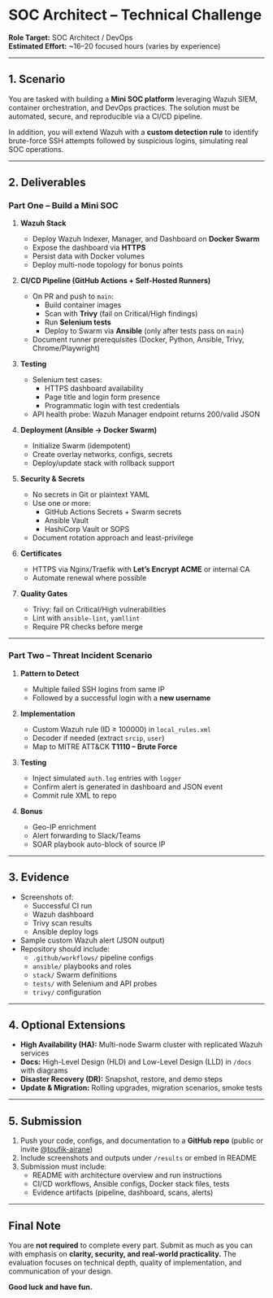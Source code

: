 # SOC Architect – Technical Challenge

**Role Target:** SOC Architect / DevOps  
**Estimated Effort:** ~16–20 focused hours (varies by experience)  

---

## 1. Scenario

You are tasked with building a **Mini SOC platform** leveraging Wazuh SIEM, container orchestration, and DevOps practices. The solution must be automated, secure, and reproducible via a CI/CD pipeline.  

In addition, you will extend Wazuh with a **custom detection rule** to identify brute-force SSH attempts followed by suspicious logins, simulating real SOC operations.  

---

## 2. Deliverables

### Part One – Build a Mini SOC

1. **Wazuh Stack**
   * Deploy Wazuh Indexer, Manager, and Dashboard on **Docker Swarm**  
   * Expose the dashboard via **HTTPS**  
   * Persist data with Docker volumes  
   * Deploy multi-node topology for bonus points  

2. **CI/CD Pipeline (GitHub Actions + Self-Hosted Runners)**
   * On PR and push to `main`:  
     - Build container images  
     - Scan with **Trivy** (fail on Critical/High findings)  
     - Run **Selenium tests**  
     - Deploy to Swarm via **Ansible** (only after tests pass on `main`)  
   * Document runner prerequisites (Docker, Python, Ansible, Trivy, Chrome/Playwright)  

3. **Testing**
   * Selenium test cases:  
     - HTTPS dashboard availability  
     - Page title and login form presence  
     - Programmatic login with test credentials  
   * API health probe: Wazuh Manager endpoint returns 200/valid JSON  

4. **Deployment (Ansible → Docker Swarm)**
   * Initialize Swarm (idempotent)  
   * Create overlay networks, configs, secrets  
   * Deploy/update stack with rollback support  

5. **Security & Secrets**
   * No secrets in Git or plaintext YAML  
   * Use one or more:  
     - GitHub Actions Secrets + Swarm secrets  
     - Ansible Vault  
     - HashiCorp Vault or SOPS  
   * Document rotation approach and least-privilege  

6. **Certificates**
   * HTTPS via Nginx/Traefik with **Let’s Encrypt ACME** or internal CA  
   * Automate renewal where possible  

7. **Quality Gates**
   * Trivy: fail on Critical/High vulnerabilities  
   * Lint with `ansible-lint`, `yamllint`  
   * Require PR checks before merge  

---

### Part Two – Threat Incident Scenario

1. **Pattern to Detect**
   * Multiple failed SSH logins from same IP  
   * Followed by a successful login with a **new username**  

2. **Implementation**
   * Custom Wazuh rule (ID ≥ 100000) in `local_rules.xml`  
   * Decoder if needed (extract `srcip`, `user`)  
   * Map to MITRE ATT&CK **T1110 – Brute Force**  

3. **Testing**
   * Inject simulated `auth.log` entries with `logger`  
   * Confirm alert is generated in dashboard and JSON event  
   * Commit rule XML to repo  

4. **Bonus**
   * Geo-IP enrichment  
   * Alert forwarding to Slack/Teams  
   * SOAR playbook auto-block of source IP  

---

## 3. Evidence

* Screenshots of:  
  - Successful CI run  
  - Wazuh dashboard
  - Trivy scan results  
  - Ansible deploy logs  
* Sample custom Wazuh alert (JSON output)  
* Repository should include:  
  - `.github/workflows/` pipeline configs  
  - `ansible/` playbooks and roles  
  - `stack/` Swarm definitions  
  - `tests/` with Selenium and API probes  
  - `trivy/` configuration  

---

## 4. Optional Extensions

* **High Availability (HA):** Multi-node Swarm cluster with replicated Wazuh services  
* **Docs:** High-Level Design (HLD) and Low-Level Design (LLD) in `/docs` with diagrams  
* **Disaster Recovery (DR):** Snapshot, restore, and demo steps  
* **Update & Migration:** Rolling upgrades, migration scenarios, smoke tests  

---

## 5. Submission

1. Push your code, configs, and documentation to a **GitHub repo** (public or invite [@toufik-airane](https://github.com/toufik-airane))  
2. Include screenshots and outputs under `/results` or embed in README  
3. Submission must include:  
   * README with architecture overview and run instructions  
   * CI/CD workflows, Ansible configs, Docker stack files, tests  
   * Evidence artifacts (pipeline, dashboard, scans, alerts)  

---

## Final Note

You are **not required** to complete every part. Submit as much as you can with emphasis on **clarity, security, and real-world practicality.** The evaluation focuses on technical depth, quality of implementation, and communication of your design.

**Good luck and have fun.**
